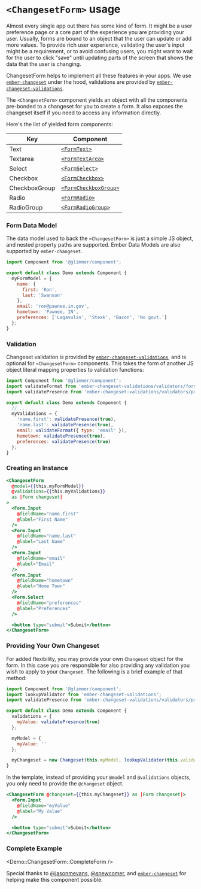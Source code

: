 # `<ChangesetForm>` usage

Almost every single app out there has some kind of form. It might be a user preference
page or a core part of the experience you are providing your user. Usually,
forms are bound to an object that the user can update or add more values.
To provide rich user experience, validating the user's input might be a requirement,
or to avoid confusing users, you might want to wait for the user to click "save" until
updating parts of the screen that shows the data that the user is changing.

ChangesetForm helps to implement all these features in your apps. We use
[`ember-changeset`](http://github.com/poteto/ember-changeset) under the hood,
validations are provided by [`ember-changeset-validations`](https://github.com/poteto/ember-changeset-validations/).

The `<ChangesetForm>` component yields an object with all the components pre-bonded
to a changeset for you to create a form. It also exposes the changeset itself if
you need to access any information directly.

Here's the list of yielded form components:

| Key               | Component                                                   |
| ------------------| ----------------------------------------------------------- |
| Text              | [`<FormText>`](/docs/forms/form-input)                      |
| Textarea          | [`<FormTextArea>`](/docs/forms/form-textarea)               |
| Select            | [`<FormSelect>`](/docs/forms/form-select)                   |
| Checkbox          | [`<FormCheckbox>`](/docs/forms/form-checkbox)               |
| CheckboxGroup     | [`<FormCheckboxGroup>`](/docs/forms/form-checkbox-group)    |
| Radio             | [`<FormRadio>`](/docs/forms/form-radio)                     |
| RadioGroup        | [`<FormRadioGroup>`](/docs/forms/form-radio-group)          |

### Form Data Model

The data model used to back the `<ChangesetForm>` is just a simple JS object,
and nested property paths are supported. Ember Data Models are also supported
by `ember-changeset`.

```js
import Component from '@glimmer/component';

export default class Demo extends Component {
  myFormModel = {
    name: {
      first: 'Ron',
      last: 'Swanson'
    },
    email: 'ron@pawnee.in.gov',
    hometown: 'Pawnee, IN',
    preferences: ['Lagavulin', 'Steak', 'Bacon', 'No govt.']
  };
}
```

### Validation

Changeset validation is provided by [`ember-changeset-validations`](https://github.com/poteto/ember-changeset-validations/),
and is optional for `<ChangesetForm>` components. This takes the form of another
JS object literal mapping properties to validation functions:

```js
import Component from '@glimmer/component';
import validateFormat from 'ember-changeset-validations/validators/format';
import validatePresence from 'ember-changeset-validations/validators/presence';

export default class Demo extends Component {
  // ...
  myValidations = {
    'name.first': validatePresence(true),
    'name.last': validatePresence(true),
    email: validateFormat({ type: 'email' }),
    hometown: validatePresence(true),
    preferences: validatePresence(true)
  };
}
```

### Creating an Instance

```hbs
<ChangesetForm
  @model={{this.myFormModel}}
  @validations={{this.myValidations}}
  as |Form changeset|
>
  <Form.Input
    @fieldName="name.first"
    @label="First Name"
  />
  <Form.Input
    @fieldName="name.last"
    @label="Last Name"
  />
  <Form.Input
    @fieldName="email"
    @label="Email"
  />
  <Form.Input
    @fieldName="hometown"
    @label="Home Town"
  />
  <Form.Select
    @fieldName="preferences"
    @label="Preferences"
  />

  <button type="submit">Submit</button>
</ChangesetForm>
```

### Providing Your Own Changeset

For added flexibility, you may provide your own `Changeset` object for the form.
In this case you are responsible for also providing any validation you wish to apply
to your `Changeset`. The following is a brief example of that method:

```js
import Component from '@glimmer/component';
import lookupValidator from 'ember-changeset-validations';
import validatePresence from 'ember-changeset-validations/validators/presence';

export default class Demo extends Component {
  validations = {
    myValue: validatePresence(true)
  };

  myModel = {
    myValue: ''
  };

  myChangeset = new Changeset(this.myModel, lookupValidator(this.validations), this.validations);
}
```

In the template, instead of providing your `@model` and `@validations` objects,
you only need to provide the `@changeset` object.

```hbs
<ChangesetForm @changeset={{this.myChangeset}} as |Form changeset|>
  <Form.Input
    @fieldName="myValue"
    @label="My Value"
  />

  <button type="submit">Submit</button>
</ChangesetForm>
```

### Complete Example

<Demo::ChangesetForm::CompleteForm />

Special thanks to [@jasonmevans](https://github.com/jasonmevans),
[@snewcomer](http://github.com/snewcomer),
and [`ember-changeset`](http://github.com/poteto/ember-changeset)
for helping make this component possible.
